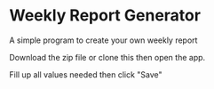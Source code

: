 # Weekly Report Generator
 A simple program to create your own weekly report
 
 Download the zip file or clone this then open the app.
 
 Fill up all values needed then click "Save"
